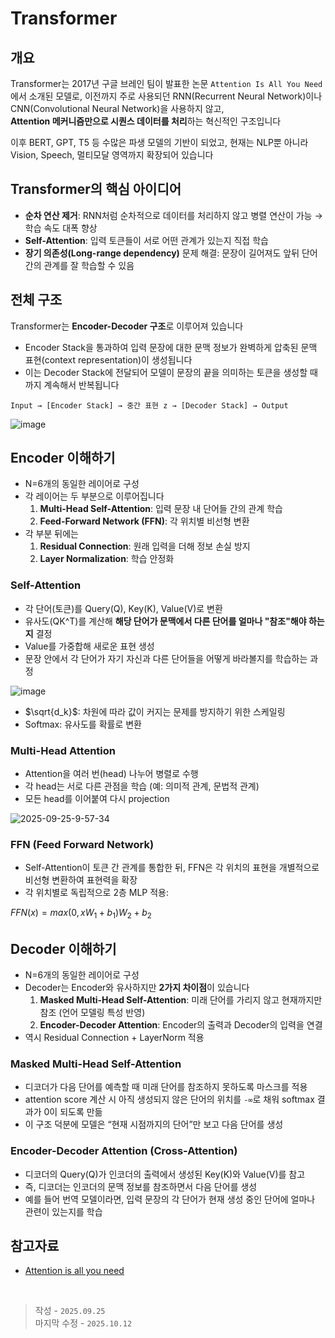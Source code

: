 # Transformer

## 개요
Transformer는 2017년 구글 브레인 팀이 발표한 논문 `Attention Is All You Need`에서 소개된 모델로, 
이전까지 주로 사용되던 RNN(Recurrent Neural Network)이나 CNN(Convolutional Neural Network)을 사용하지 않고,  
**Attention 메커니즘만으로 시퀀스 데이터를 처리**하는 혁신적인 구조입니다

이후 BERT, GPT, T5 등 수많은 파생 모델의 기반이 되었고, 현재는 NLP뿐 아니라 Vision, Speech, 멀티모달 영역까지 확장되어 있습니다

## Transformer의 핵심 아이디어

- **순차 연산 제거**: RNN처럼 순차적으로 데이터를 처리하지 않고 병렬 연산이 가능 → 학습 속도 대폭 향상
- **Self-Attention**: 입력 토큰들이 서로 어떤 관계가 있는지 직접 학습
- **장기 의존성(Long-range dependency)** 문제 해결: 문장이 길어져도 앞뒤 단어 간의 관계를 잘 학습할 수 있음

## 전체 구조

Transformer는 **Encoder-Decoder 구조**로 이루어져 있습니다

- Encoder Stack을 통과하여 입력 문장에 대한 문맥 정보가 완벽하게 압축된 문맥 표현(context representation)이 생성됩니다
- 이는 Decoder Stack에 전달되어 모델이 문장의 끝을 의미하는 토큰을 생성할 때까지 계속해서 반복됩니다

```
Input → [Encoder Stack] → 중간 표현 z → [Decoder Stack] → Output
```

<img src="https://i.ibb.co/62Gskz9/image.png" alt="image" border="0">

## Encoder 이해하기

- N=6개의 동일한 레이어로 구성
- 각 레이어는 두 부분으로 이루어집니다
  1. **Multi-Head Self-Attention**: 입력 문장 내 단어들 간의 관계 학습
  2. **Feed-Forward Network (FFN)**: 각 위치별 비선형 변환
- 각 부분 뒤에는
  1. **Residual Connection**: 원래 입력을 더해 정보 손실 방지
  2. **Layer Normalization**: 학습 안정화

### Self-Attention

- 각 단어(토큰)를 Query(Q), Key(K), Value(V)로 변환
- 유사도(QK^T)를 계산해 **해당 단어가 문맥에서 다른 단어를 얼마나 "참조"해야 하는지** 결정
- Value를 가중합해 새로운 표현 생성
- 문장 안에서 각 단어가 자기 자신과 다른 단어들을 어떻게 바라볼지를 학습하는 과정

<img src="https://i.ibb.co/cKbMC8mG/image.png" alt="image" border="0"></a>

- $\sqrt{d_k}$: 차원에 따라 값이 커지는 문제를 방지하기 위한 스케일링
- Softmax: 유사도를 확률로 변환

### Multi-Head Attention

- Attention을 여러 번(head) 나누어 병렬로 수행
- 각 head는 서로 다른 관점을 학습 (예: 의미적 관계, 문법적 관계)
- 모든 head를 이어붙여 다시 projection

<img src="https://i.ibb.co/KjrhCm8R/2025-09-25-9-57-34.png" alt="2025-09-25-9-57-34" border="0">

### FFN (Feed Forward Network)
- Self-Attention이 토큰 간 관계를 통합한 뒤, FFN은 각 위치의 표현을 개별적으로 비선형 변환하여 표현력을 확장
- 각 위치별로 독립적으로 2층 MLP 적용:

$FFN(x) = max(0, xW_1 + b_1)W_2 + b_2$

## Decoder 이해하기

- N=6개의 동일한 레이어로 구성
- Decoder는 Encoder와 유사하지만 **2가지 차이점**이 있습니다
  1. **Masked Multi-Head Self-Attention**: 미래 단어를 가리지 않고 현재까지만 참조 (언어 모델링 특성 반영)
  2. **Encoder-Decoder Attention**: Encoder의 출력과 Decoder의 입력을 연결
- 역시 Residual Connection + LayerNorm 적용

### Masked Multi-Head Self-Attention

- 디코더가 다음 단어를 예측할 때 미래 단어를 참조하지 못하도록 마스크를 적용
- attention score 계산 시 아직 생성되지 않은 단어의 위치를 `-∞`로 채워 softmax 결과가 0이 되도록 만듦
- 이 구조 덕분에 모델은 “현재 시점까지의 단어”만 보고 다음 단어를 생성

### Encoder-Decoder Attention (Cross-Attention)

- 디코더의 Query(Q)가 인코더의 출력에서 생성된 Key(K)와 Value(V)를 참고
- 즉, 디코더는 인코더의 문맥 정보를 참조하면서 다음 단어를 생성
- 예를 들어 번역 모델이라면, 입력 문장의 각 단어가 현재 생성 중인 단어에 얼마나 관련이 있는지를 학습

## 참고자료

- [Attention is all you need](https://arxiv.org/abs/1706.03762)

<br>

> 작성 - `2025.09.25`<br>
> 마지막 수정 - `2025.10.12`